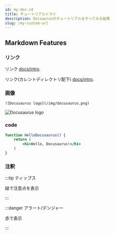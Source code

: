 ```yaml
---
id: my-doc-id
title: チュートリアルトライ
description: Docsaurusのチュートリアルをやってみる結果
slug: /my-custom-url
---
```


## Markdown Features

### リンク
リンク [docs/intro](/docs/intro).

リンク(カレントディレクトリ配下) [docs/intro](./intro.md).

### 画像

```
![Docusaurus logo](/img/docusaurus.png)
```

![Docusaurus logo](/img/docusaurus.png)

### code

```jsx title="src/components/HelloDocusaurus.js"
function HelloDocusaurus() {
    return (
        <h1>Hello, Docusaurus!</h1>
    )
}
```

### 注釈

:::tip ティップス

緑で注意点を表示

:::

:::danger アラート/デンジャー

赤で表示

:::